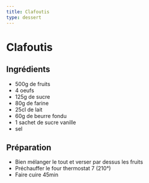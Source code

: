 ```yaml
---
title: Clafoutis
type: dessert
---
```


# Clafoutis

<div class="ingredients" markdown="1">

## Ingrédients
 
 - 500g de fruits
 - 4 oeufs
 - 125g de sucre
 - 80g de farine
 - 25cl de lait
 - 60g de beurre fondu
 - 1 sachet de sucre vanille
 - sel

</div>

<div class="preparation" markdown="1">

## Préparation

 - Bien mélanger le tout et verser par dessus les fruits
 - Préchauffer le four thermostat 7 (210°)
 - Faire cuire 45min

</div>